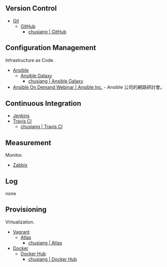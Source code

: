 ## Version Control

* [Git](https://git-scm.com/)
  * [GitHub](https://github.com/)
    * [chusiang | GitHub](https://github.com/chusiang/)


## Configuration Management

Infrastructure as Code.

* [Ansible](https://www.ansible.com/)
  * [Ansible Galaxy](https://galaxy.ansible.com/)
    * [chusiang | Ansible Galaxy](https://galaxy.ansible.com/chusiang/)
 * [Ansible On Demand Webinar | Ansible Inc.](https://gist.github.com/chusiang/91632920f75e03e1d24cf9213cbfe216) - Ansible 公司的網路研討會。


## Continuous Integration

* [Jenkins](https://jenkins.io/)
* [Travis CI](https://travis-ci.org/)
  * [chusiang | Travis CI](https://travis-ci.org/chusiang/)

## Measurement

Monitor.

* [Zabbix](http://www.zabbix.com/)

## Log

none

## Provisioning

Virtualization.

* [Vagrant](https://www.vagrantup.com/)
  * [Atlas](https://atlas.hashicorp.com/)
    * [chusiang | Atlas](https://atlas.hashicorp.com/chusiang/)
* [Docker](https://www.docker.com/)
  * [Docker Hub](https://hub.docker.com/)
    * [chusiang | Docker Hub](https://hub.docker.com/u/chusiang/)